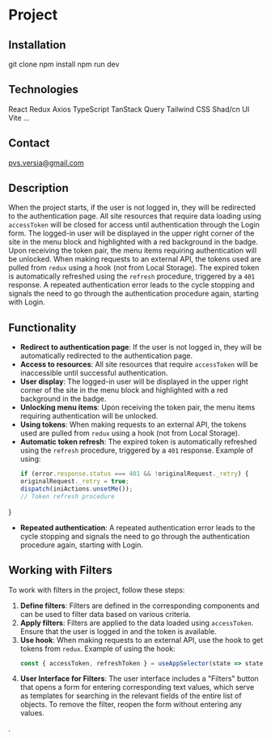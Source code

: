 # Project

## Installation

git clone <repository URL>
npm install
npm run dev

## Technologies

React
Redux
Axios
TypeScript
TanStack Query
Tailwind CSS
Shad/cn UI
Vite
...

## Contact

pvs.versia@gmail.com

## Description

When the project starts, if the user is not logged in, they will be redirected to the authentication page. All site
resources that require data loading using `accessToken` will be closed for access until authentication through the Login
form. The logged-in user will be displayed in the upper right corner of the site in the menu block and highlighted with
a red background in the badge. Upon receiving the token pair, the menu items requiring authentication will be unlocked.
When making requests to an external API, the tokens used are pulled from `redux` using a hook (not from Local Storage).
The expired token is automatically refreshed using the `refresh` procedure, triggered by a `401` response. A repeated
authentication error leads to the cycle stopping and signals the need to go through the authentication procedure again,
starting with Login.

## Functionality

- **Redirect to authentication page**: If the user is not logged in, they will be automatically redirected to the
  authentication page.
- **Access to resources**: All site resources that require `accessToken` will be inaccessible until successful
  authentication.
- **User display**: The logged-in user will be displayed in the upper right corner of the site in the menu block and
  highlighted with a red background in the badge.
- **Unlocking menu items**: Upon receiving the token pair, the menu items requiring authentication will be unlocked.
- **Using tokens**: When making requests to an external API, the tokens used are pulled from `redux` using a hook (not
  from Local Storage).
- **Automatic token refresh**: The expired token is automatically refreshed using the `refresh` procedure, triggered by
  a `401` response. Example of using:
  ```typescript
  if (error.response.status === 401 && !originalRequest._retry) {
  originalRequest._retry = true;
  dispatch(iniActions.unsetMe());
  // Token refresh procedure

}

- **Repeated authentication**: A repeated authentication error leads to the cycle stopping and signals the need to go
  through the authentication procedure again, starting with Login.

## Working with Filters

To work with filters in the project, follow these steps:

1. **Define filters**: Filters are defined in the corresponding components and can be used to filter data based on
   various criteria.
2. **Apply filters**: Filters are applied to the data loaded using `accessToken`. Ensure that the user is logged in and
   the token is available.
3. **Use hook**: When making requests to an external API, use the hook to get tokens from `redux`. Example of using the
   hook:
   ```typescript
   const { accessToken, refreshToken } = useAppSelector(state => state.ini);
4. **User Interface for Filters**: The user interface includes a "Filters" button that opens a form for entering
   corresponding text values, which serve as templates for searching in the relevant fields of the entire list of
   objects. To remove the filter, reopen the form without entering any values.

.